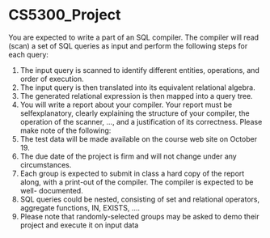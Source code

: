 # CS5300_Project
You are expected to write a part of an SQL compiler. The compiler will read (scan) a set of SQL queries as input and perform the following steps for each query: 
  1) The input query is scanned to identify different entities, operations, and order of execution. 
  2) The input query is then translated into its equivalent relational algebra. 
  3) The generated relational expression is then mapped into a query tree. 
  4) You will write a report about your compiler. Your report must be selfexplanatory, clearly explaining the structure of your compiler, the operation of the scanner, …, and a justification of its correctness. 
Please make note of the following: 
  1) The test data will be made available on the course web site on October 19. 
  2) The due date of the project is firm and will not change under any circumstances. 
  3) Each group is expected to submit in class a hard copy of the report along, with a print-out of the compiler. The compiler is expected to be well- documented. 
  4) SQL queries could be nested, consisting of set and relational operators, aggregate functions, IN, EXISTS, …. 
  5) Please note that randomly-selected groups may be asked to demo their project and execute it on input data
